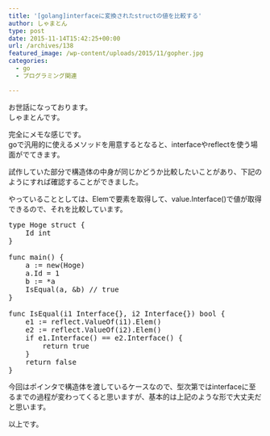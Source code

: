 ```yaml
---
title: '[golang]interfaceに変換されたstructの値を比較する'
author: しゃまとん
type: post
date: 2015-11-14T15:42:25+00:00
url: /archives/138
featured_image: /wp-content/uploads/2015/11/gopher.jpg
categories:
  - go
  - プログラミング関連

---
```

お世話になっております。  
しゃまとんです。

完全にメモな感じです。  
goで汎用的に使えるメソッドを用意するとなると、interfaceやreflectを使う場面がでてきます。

試作していた部分で構造体の中身が同じかどうか比較したいことがあり、下記のようにすれば確認することができました。

やっていることとしては、Elemで要素を取得して、value.Interface()で値が取得できるので、それを比較しています。

<pre class="brush: text; gutter: true">type Hoge struct {
	Id int
}

func main() {
	a := new(Hoge)
	a.Id = 1
	b := *a
	IsEqual(a, &b) // true
}

func IsEqual(i1 Interface{}, i2 Interface{}) bool {
	e1 := reflect.ValueOf(i1).Elem()
	e2 := reflect.ValueOf(i2).Elem()
	if e1.Interface() == e2.Interface() {
		return true
	}
	return false
}</pre>

今回はポインタで構造体を渡しているケースなので、型次第ではinterfaceに至るまでの過程が変わってくると思いますが、基本的は上記のような形で大丈夫だと思います。

以上です。